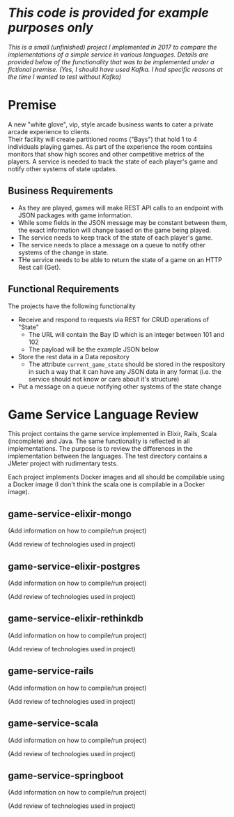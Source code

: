 # _This code is provided for example purposes only_
_This is a small (unfinished) project I implemented in 2017 to compare the implementations of a simple service in various languages._
_Details are provided below of the functionality that was to be implemented under a fictional premise._
_(Yes, I should have used Kafka.  I had specific reasons at the time I wanted to test without Kafka)_

# Premise
A new "white glove", vip, style arcade business wants to cater a private arcade experience to clients.  
Their facility will create partitioned rooms ("Bays") that hold 1 to 4 individuals playing games.
As part of the experience the room contains monitors that show high scores and other competitive metrics of the players.
A service is needed to track the state of each player's game and notify other systems of state updates.

## Business Requirements
- As they are played, games will make REST API calls to an endpoint with JSON packages with game information.
- While some fields in the JSON message may be constant between them, the exact information will change based on the game being played.
- The service needs to keep track of the state of each player's game.
- The service needs to place a message on a queue to notify other systems of the change in state.
- THe service needs to be able to return the state of a game on an HTTP Rest call (Get).

## Functional Requirements
The projects have the following functionality
- Receive and respond to requests via REST for CRUD operations of "State"
  - The URL will contain the Bay ID which is an integer between 101 and 102
  - The payload will be the example JSON below
- Store the rest data in a Data repository
  - The attribute `current_game_state` should be stored in the respository in such a way that it can have any JSON data in any format (i.e. the service should not know or care about it's structure)
-  Put a message on a queue notifying other systems of the state change

# Game Service Language Review

This project contains the game service implemented in Elixir, Rails, Scala (incomplete) and Java.
The same functionality is reflected in all implementations.
The purpose is to review the differences in the implementation between the languages.
The test directory contains a JMeter project with rudimentary tests.

Each project implements Docker images and all should be compilable using a Docker image (I don't think the scala one is compilable in a Docker image).

## game-service-elixir-mongo
(Add information on how to compile/run project)

(Add review of technologies used in project)

## game-service-elixir-postgres
(Add information on how to compile/run project)

(Add review of technologies used in project)

## game-service-elixir-rethinkdb
(Add information on how to compile/run project)

(Add review of technologies used in project)

## game-service-rails
(Add information on how to compile/run project)

(Add review of technologies used in project)

## game-service-scala
(Add information on how to compile/run project)

(Add review of technologies used in project)

## game-service-springboot
(Add information on how to compile/run project)

(Add review of technologies used in project)


